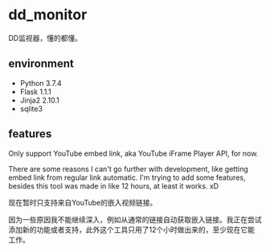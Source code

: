 # dd_monitor

DD监视器，懂的都懂。

## environment

- Python 3.7.4
- Flask 1.1.1
- Jinja2 2.10.1
- sqlite3

## features

Only support YouTube embed link, aka YouTube iFrame Player API, for now.

There are some reasons I can't go further with development, like getting embed link from regular link automatic. I'm trying to add some features, besides this tool was made in like 12 hours, at least it works. xD

现在暂时只支持来自YouTube的嵌入视频链接。

因为一些原因我不能继续深入，例如从通常的链接自动获取嵌入链接。我正在尝试添加新的功能或者支持，此外这个工具只用了12个小时做出来的，至少现在它能工作。
